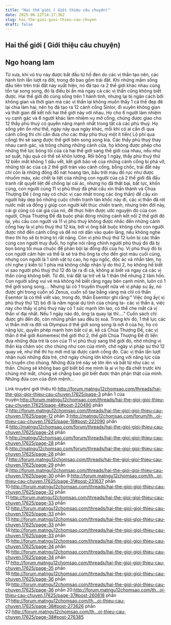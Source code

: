 ```yaml
---
title: "Hai thế giới ( Giới thiệu câu chuyện)"
date: 2025-06-12T14:17:36Z
slug: hai-the-gioi-gioi-thieu-cau-chuyen
draft: false
---
```


## Hai thế giới ( Giới thiệu câu chuyện)

## Ngo hoang lam

Từ xưa, khi vũ trụ này được bắt đầu từ hố đen do các vị thần tạo nên, các hành tinh lần lượt ra đời, trong đó bao gồm trái đất. Khi những mầm sống đầu tiên trên trái đất này xuất hiện, nó đã tạo ra 2 thế giới khác nhau cùng tồn tại song song, đó là điều bí ẩn mà ngay cả các vị thần cũng không biết được. Hai thế giới đó cùng sống trên 1 hành tinh, nhưng lại bị ngăn cách bởi không gian và thời gian mà các vị thần lại không muốn thấy 1 cá thể đẹp đẽ lại chia làm hai, nên họ đã tạo ra 12 cánh cổng Sinlor, đi xuyên không gian và thời gian để kết nối hai thế giới này với nhau. Họ cho 6 người làm nhiệm vụ canh gác và 6 người khác làm nhiệm vụ mở cổng, chúng được giao cho 12 thầy phù thuỷ có quyền năng mạnh nhất trong tất cả các phù thuỷ. Họ sống yên ổn như thế, ngày này qua ngày khác, mỗi khi có ai cần đi qua cánh cổng thì chỉ cần đưa cho các thầy phù thuỷ một ít tiền( Lộ phí qua cổng) thì sẽ sang được thế giới bên song song kia. Các thầy phù thuỷ thay nhau canh gác, và trông chừng những cánh cửa, họ không được phép cho những thế lực bóng tối của cả hai thế giới sang thế giới của nhau, nếu như sơ suất, hậu quả có thể sẽ khôn lường. Rồi bỗng 1 ngày, thầy phù thuỷ thứ 12 biến mất không 1 dấu vết, kết giới bảo vệ của những cánh cổng bị phá vỡ, những tội ác của cả 2 thế giới tràn vào cánh cổng, bỗng chốc, trái đất này chỉ còn là những đống đổ nát hoang tàn, bầu trời màu đỏ rực như được nhuốm máu, xác chết la liệt của những con người của cả 2 thế giới đã đấu tranh rất quyết liệt để chống lại cái ác, nhưng họ đã thất bại, bất lực, khốn cùng, con người cùng 11 vị phù thuỷ đã phải cầu xin thần thánh và Chúa Thượng Đế ( ông này có chức vị cao nhất trong các ông thần) để cầu xin người hãy dẹp bỏ những cuộc chiến tranh tàn khốc này đi, các vị thần đã rơi nước mắt và đồng ý giúp con người kết thúc chiến tranh, nhưng trên đời này, cái gì cũng có cái giá của nó, để thực hiện được ước nguyện đó của con người, Chúa Thượng Đế đã buộc phải đóng những cánh kết nối 2 thế giới đó lại, yêu cầu con người và 11 vị phù thuỷ không được nhắc đến những cánh cổng hay là vị phù thuỷ thứ 12 kia, bởi vì ông bắt buộc không cho con người được nhớ đến cánh cổng và để nó rơi dần vào quên lãng, nếu không nghe theo thì họ sẽ bị trừng trị rất nặng. Còn vị phù thuỷ thứ 12 luôn bị các thần cùng con người truy đuổi, họ nghe nói rằng chính người phù thuỷ đó đã bị bọn bóng tối mua chuộc để phản bội lại đồng đội của họ. Vị phù thuỷ đó bị con người căm hận và thề là sẽ trả thù ông ta cho đến giọt máu cuối cùng, nhưng con người là 1 sinh vật tự cao, họ ngu ngốc, độc ác và nhẫn tâm, họ chỉ nghe ý kiến từ 1 phía mà không chấp nhận lý do thứ 2, họ không hề biết vì sao người phù thuỷ thứ 12 đó lại ra đi cả, không ai biết và ngay cả các vị thần cũng không biết. Từ đó, trái đất lại trở về là 1 thân thể nhưng 2 tâm hồn. Con người sống vui vẻ mà không hề biết rằng ngay bên cạnh mình, luôn có 1 thế giới song song....
Nhưng lại có 1 truyền thuyết nữa về vị pháp sư ấy, nó được ghi trong cuốn sổ Zenus, cuốn sổ tay bằng vàng mà chỉ có thần Esemtor là có thể viết vào, trong đó, thần Esemtor ghi rằng:" Việc ông ấy( vị phù thuỷ thứ 12) bỏ đi là nằm ngoài dự tính của chúng ta- các vị thần à, việc này cho thấy vị phù thuỷ này có 1 sức mạnh lớn lao, có thể che mắt cả vị thần vĩ đại nhất. Nếu 1 ngày nào đó, ông ta quay lại thì...." Cuốn sách chỉ được ghi đến đó, còn những phần sau đều bị xoá. Trong khi đó, 1 thế lực các vị thần mới ra đời và Olympus ở thế giới song song là nơi ở của họ, họ có năng lực, quyền phép mạnh hơn bất cứ ai, kể cả Chúa Thượng Đế, các vị thần ở thế giới Asimemes( thế giới thứ 2, thế giới Chúa Thượng Đế ở) liền đưa những đứa trẻ là con của 11 vị phù thuỷ sang thế giới đó, nhờ những vị thần kia chăm sóc cho chúng như con của mình, chờ ngày vị pháp sư thứ 12 quay về, như thế thì họ mới mở lại được cánh cổng đó. Các vị thần lần lượt nhận nuôi những đứa trẻ, chờ ngày chúng lớn khôn cùng với năng lực của họ truyền cho chúng. Những đứa trẻ này sẻ lớn lên và bất tử như các vị thần. Chúng sẽ không bao giờ biết bố mẹ mình là ai vì họ đã chết trước khi chúng mở mắt, chúng sẽ chằng bao giờ biết được thân phận thật của mình. Những đứa con của định mệnh...

 
 
Link truyện( giới thiệu tt):http://forum.matngu12chomsao.com/threads/hai-the-gioi-gioi-thieu-cau-chuyen.17625/page-3
phần 1 của truyện:http://forum.matngu12chomsao.com/threads/hai-the-gioi-gioi-thieu-cau-chuyen.17625/page-4#post-220490
phần 2:http://forum.matngu12chomsao.com/threads/hai-the-gioi-gioi-thieu-cau-chuyen.17625/page-12
phần 3:http://matngu12chomsao.com/forum/th...oi-thieu-cau-chuyen.17625/page-19#post-222090
phần 4:http://matngu12chomsao.com/forum/threads/hai-the-gioi-gioi-thieu-cau-chuyen.17625/page-24
phần 5:http://matngu12chomsao.com/forum/threads/hai-the-gioi-gioi-thieu-cau-chuyen.17625/page-28
phần 6:http://matngu12chomsao.com/forum/threads/hai-the-gioi-gioi-thieu-cau-chuyen.17625/page-28
phần 7:http://forum.matngu12chomsao.com/threads/hai-the-gioi-gioi-thieu-cau-chuyen.17625/page-29
phần 8:http://forum.matngu12chomsao.com/threads/hai-the-gioi-gioi-thieu-cau-chuyen.17625/page-30
phần 9:http://forum.matngu12chomsao.com/th...oi-thieu-cau-chuyen.17625/page-31#post-231637
phần 10:http://forum.matngu12chomsao.com/threads/hai-the-gioi-gioi-thieu-cau-chuyen.17625/page-32
phần 11:http://forum.matngu12chomsao.com/threads/hai-the-gioi-gioi-thieu-cau-chuyen.17625/page-33
phần 12:http://forum.matngu12chomsao.com/threads/hai-the-gioi-gioi-thieu-cau-chuyen.17625/page-33
phần 13:http://forum.matngu12chomsao.com/threads/hai-the-gioi-gioi-thieu-cau-chuyen.17625/page-33
phần 14:http://forum.matngu12chomsao.com/threads/hai-the-gioi-gioi-thieu-cau-chuyen.17625/page-33
phần 15:http://forum.matngu12chomsao.com/threads/hai-the-gioi-gioi-thieu-cau-chuyen.17625/page-34
phần 16:http://forum.matngu12chomsao.com/threads/hai-the-gioi-gioi-thieu-cau-chuyen.17625/page-34
phần 17:http://forum.matngu12chomsao.com/threads/hai-the-gioi-gioi-thieu-cau-chuyen.17625/page-35
phần 18:http://forum.matngu12chomsao.com/threads/hai-the-gioi-gioi-thieu-cau-chuyen.17625/page-36
phần 19:http://forum.matngu12chomsao.com/threads/hai-the-gioi-gioi-thieu-cau-chuyen.17625/page-36
phần 20:http://forum.matngu12chomsao.com/th...oi-thieu-cau-chuyen.17625/page-37#post-260818
phần 21:http://forum.matngu12chomsao.com/th...oi-thieu-cau-chuyen.17625/page-38#post-273626
phần 22:http://forum.matngu12chomsao.com/th...oi-thieu-cau-chuyen.17625/page-38#post-276385